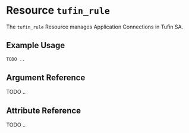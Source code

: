 # Resource `tufin_rule`

The `tufin_rule` Resource manages Application Connections in Tufin SA.

## Example Usage

```terraform
TODO ..
```

## Argument Reference

TODO ..


## Attribute Reference

TODO ..